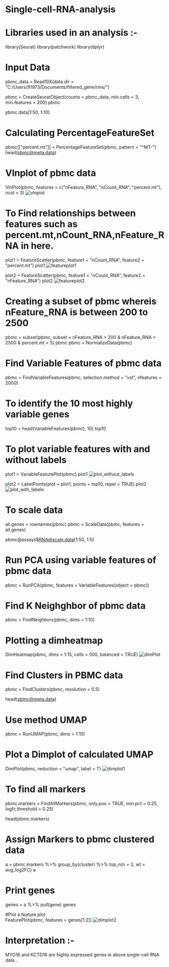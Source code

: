 # Single-cell-RNA-analysis
# Libraries used in an analysis :- 
library(Seurat)
library(patchwork)
library(dplyr)

# Input Data
pbmc_data = Read10X(data.dir = "C:/Users/91973/Documents/filtered_gene/rms/")

pbmc = CreateSeuratObject(counts = pbmc_data, min.cells = 3, min.features = 200)
pbmc

pbmc.data[1:50, 1:10]

# Calculating PercentageFeatureSet
pbmc[["percent.mt"]] = PercentageFeatureSet(pbmc, pattern = "^MT-")
head(pbmc@meta.data)

# Vlnplot of pbmc data
VlnPlot(pbmc, features = c("nFeature_RNA", "nCount_RNA", "percent.mt"), ncol = 3)
![vlnplot](https://user-images.githubusercontent.com/110582335/198816889-a9f44260-d1e7-419e-bd9d-34f3845b0d48.png)

# To Find relationships between features such as percent.mt,nCount_RNA,nFeature_RNA in here.
plot1 = FeatureScatter(pbmc, feature1 = "nCount_RNA", feature2 = "percent.mt")
plot1
![featureplot1](https://user-images.githubusercontent.com/110582335/198821164-0b5a3229-9288-40ef-8bf8-d41faed5c00b.png)

plot2 = FeatureScatter(pbmc, feature1 = "nCount_RNA", feature2 = "nFeature_RNA")
plot2
![featureplot2](https://user-images.githubusercontent.com/110582335/198821171-e3db500d-6730-4446-aa09-bbbe0180d36d.png)


# Creating a subset of pbmc whereis nFeature_RNA is between 200 to 2500
pbmc = subset(pbmc, subset = nFeature_RNA > 200 & nFeature_RNA < 2500 & percent.mt < 5)
pbmc
pbmc = NormalizeData(pbmc)

# Find Variable Features of pbmc data
pbmc = FindVariableFeatures(pbmc, selection.method = "vst", nfeatures = 2000)

# To identify the 10 most highly variable genes
top10 = head(VariableFeatures(pbmc), 10)
top10

# To plot variable features with and without labels
plot1 = VariableFeaturePlot(pbmc)
plot1
![plot_without_labels](https://user-images.githubusercontent.com/110582335/198821355-27b0a0dc-ba44-4518-b4c4-b32549da5bab.png)


plot2 = LabelPoints(plot = plot1, points = top10, repel = TRUE)
plot2
![plot_with_labels](https://user-images.githubusercontent.com/110582335/198821772-9eb55922-8296-46b0-85e6-3872d4ef8842.png)



# To scale data 
all.genes = rownames(pbmc)
pbmc = ScaleData(pbmc, features = all.genes)

pbmc@assays$RNA@scale.data[1:50, 1:5]

# Run PCA using variable features of pbmc data
pbmc = RunPCA(pbmc, features = VariableFeatures(object = pbmc))

# Find K Neighghbor of pbmc data
pbmc = FindNeighbors(pbmc, dims = 1:10)

# Plotting a dimheatmap
DimHeatmap(pbmc, dims = 1:15, cells = 500, balanced = TRUE)
![dimPlot](https://user-images.githubusercontent.com/110582335/198816974-77e065ad-ad68-4b77-8aaa-0aa6943060e7.png)



# Find Clusters in PBMC data
pbmc = FindClusters(pbmc, resolution = 0.5)

head(pbmc@meta.data)

# Use method UMAP 
pbmc = RunUMAP(pbmc, dims = 1:10)

# Plot a Dimplot of calculated UMAP
DimPlot(pbmc, reduction = "umap", label = T)
![dimplot1](https://user-images.githubusercontent.com/110582335/198817020-50bc7ec2-aa61-41c7-bb27-3d76e5b12daf.png)


# To find all markers
pbmc.markers = FindAllMarkers(pbmc, only.pos = TRUE, min.pct = 0.25, logfc.threshold = 0.25)

head(pbmc.markers)

# Assign Markers to pbmc clustered data

a = pbmc.markers %>% group_by(cluster) %>% top_n(n = 2, wt = avg_log2FC)
a

# Print genes 
genes = a %>% pull(gene)
genes

#Plot a feature plot	
FeaturePlot(pbmc, features = genes[1:2])
![dimplot2](https://user-images.githubusercontent.com/110582335/198817099-a36e892b-1967-426b-9153-780f2ff46530.png)
# Interpretation :-
MYO16 and KCTD16 are highly expressed genes in above single-cell RNA data .
